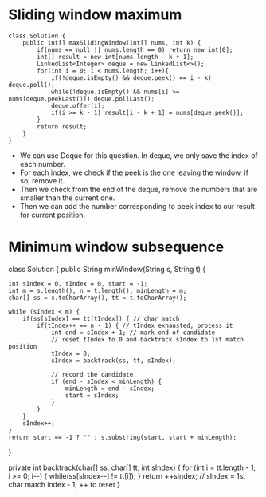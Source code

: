 # Sliding window maximum

```
class Solution {
    public int[] maxSlidingWindow(int[] nums, int k) {
        if(nums == null || nums.length == 0) return new int[0];
        int[] result = new int[nums.length - k + 1];
        LinkedList<Integer> deque = new LinkedList<>();
        for(int i = 0; i < nums.length; i++){
            if(!deque.isEmpty() && deque.peek() == i - k) deque.poll();
            while(!deque.isEmpty() && nums[i] >= nums[deque.peekLast()]) deque.pollLast();
            deque.offer(i);
            if(i >= k - 1) result[i - k + 1] = nums[deque.peek()];
        }
        return result;
    }
}
```

* We can use Deque for this question. In deque, we only save the index of each number.
* For each index, we check if the peek is the one leaving the window, if so, remove it.
* Then we check from the end of the deque, remove the numbers that are smaller than the current one.
* Then we can add the number corresponding to peek index to our result for current position.

# Minimum window subsequence


class Solution {
public String minWindow(String s, String t) {

    int sIndex = 0, tIndex = 0, start = -1;
    int m = s.length(), n = t.length(), minLength = m;
    char[] ss = s.toCharArray(), tt = t.toCharArray();
  
    while (sIndex < m) {
        if(ss[sIndex] == tt[tIndex]) { // char match
            if(tIndex++ == n - 1) { // tIndex exhausted, process it
                int end = sIndex + 1; // mark end of candidate
                // reset tIndex to 0 and backtrack sIndex to 1st match position
                tIndex = 0;
                sIndex = backtrack(ss, tt, sIndex);

                // record the candidate
                if (end - sIndex < minLength) {
                    minLength = end - sIndex;
                    start = sIndex;
                }
            }
        }
        sIndex++;
    }
    return start == -1 ? "" : s.substring(start, start + minLength);
}

private int backtrack(char[] ss, char[] tt, int sIndex) {
    for (int i = tt.length - 1; i >= 0; i--) {
        while(ss[sIndex--] != tt[i]);
    }
    return ++sIndex; // sIndex = 1st char match index - 1; ++ to reset
}
